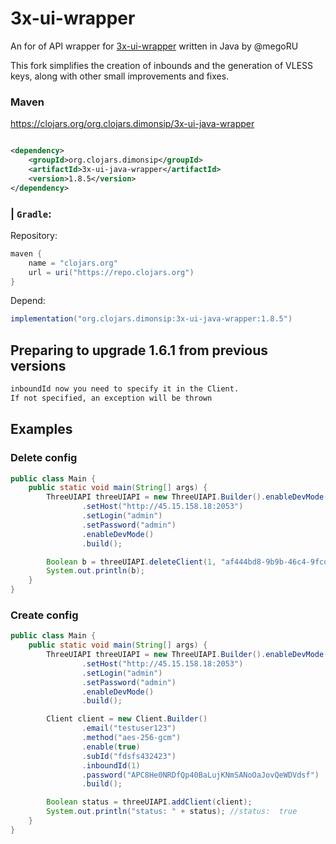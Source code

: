 # 3x-ui-wrapper

An for of API wrapper for [3x-ui-wrapper](https://github.com/MHSanaei/3x-ui) written in Java by @megoRU

This fork simplifies the creation of inbounds and the generation of VLESS keys, along with other small improvements and fixes.

### Maven

https://clojars.org/org.clojars.dimonsip/3x-ui-java-wrapper

```xml

<dependency>
    <groupId>org.clojars.dimonsip</groupId>
    <artifactId>3x-ui-java-wrapper</artifactId>
    <version>1.8.5</version>
</dependency>
```

### | `Gradle`:
Repository:
```groovy
maven {
    name = "clojars.org"
    url = uri("https://repo.clojars.org")
}
```
Depend:
```groovy
implementation("org.clojars.dimonsip:3x-ui-java-wrapper:1.8.5")
```
## Preparing to upgrade 1.6.1 from previous versions

```html
inboundId now you need to specify it in the Client. 
If not specified, an exception will be thrown
```

## Examples

### Delete config

```java
public class Main {
    public static void main(String[] args) {
        ThreeUIAPI threeUIAPI = new ThreeUIAPI.Builder().enableDevMode()
                .setHost("http://45.15.158.18:2053")
                .setLogin("admin")
                .setPassword("admin")
                .enableDevMode()
                .build();

        Boolean b = threeUIAPI.deleteClient(1, "af444bd8-9b9b-46c4-9fcd-971153852d89"); //or email 432fdgd
        System.out.println(b);
    }
}
```

### Create config
```java
public class Main {
    public static void main(String[] args) {
        ThreeUIAPI threeUIAPI = new ThreeUIAPI.Builder().enableDevMode()
                .setHost("http://45.15.158.18:2053")
                .setLogin("admin")
                .setPassword("admin")
                .enableDevMode()
                .build();

        Client client = new Client.Builder()
                .email("testuser123")
                .method("aes-256-gcm")
                .enable(true)
                .subId("fdsfs432423")
                .inboundId(1)
                .password("APC8He0NRDfQp40BaLujKNmSANoOaJovQeWDVdsf")
                .build();

        Boolean status = threeUIAPI.addClient(client);
        System.out.println("status: " + status); //status:  true
    }
}
```

